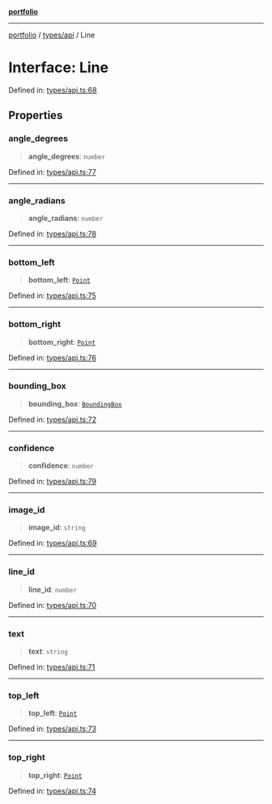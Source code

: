 [**portfolio**](../../../README.md)

***

[portfolio](../../../modules.md) / [types/api](../README.md) / Line

# Interface: Line

Defined in: [types/api.ts:68](https://github.com/tnorlund/Portfolio/blob/806d82edf64aeadee3e7d888e66f3ec5df7f73c0/portfolio/types/api.ts#L68)

## Properties

### angle\_degrees

> **angle\_degrees**: `number`

Defined in: [types/api.ts:77](https://github.com/tnorlund/Portfolio/blob/806d82edf64aeadee3e7d888e66f3ec5df7f73c0/portfolio/types/api.ts#L77)

***

### angle\_radians

> **angle\_radians**: `number`

Defined in: [types/api.ts:78](https://github.com/tnorlund/Portfolio/blob/806d82edf64aeadee3e7d888e66f3ec5df7f73c0/portfolio/types/api.ts#L78)

***

### bottom\_left

> **bottom\_left**: [`Point`](Point.md)

Defined in: [types/api.ts:75](https://github.com/tnorlund/Portfolio/blob/806d82edf64aeadee3e7d888e66f3ec5df7f73c0/portfolio/types/api.ts#L75)

***

### bottom\_right

> **bottom\_right**: [`Point`](Point.md)

Defined in: [types/api.ts:76](https://github.com/tnorlund/Portfolio/blob/806d82edf64aeadee3e7d888e66f3ec5df7f73c0/portfolio/types/api.ts#L76)

***

### bounding\_box

> **bounding\_box**: [`BoundingBox`](BoundingBox.md)

Defined in: [types/api.ts:72](https://github.com/tnorlund/Portfolio/blob/806d82edf64aeadee3e7d888e66f3ec5df7f73c0/portfolio/types/api.ts#L72)

***

### confidence

> **confidence**: `number`

Defined in: [types/api.ts:79](https://github.com/tnorlund/Portfolio/blob/806d82edf64aeadee3e7d888e66f3ec5df7f73c0/portfolio/types/api.ts#L79)

***

### image\_id

> **image\_id**: `string`

Defined in: [types/api.ts:69](https://github.com/tnorlund/Portfolio/blob/806d82edf64aeadee3e7d888e66f3ec5df7f73c0/portfolio/types/api.ts#L69)

***

### line\_id

> **line\_id**: `number`

Defined in: [types/api.ts:70](https://github.com/tnorlund/Portfolio/blob/806d82edf64aeadee3e7d888e66f3ec5df7f73c0/portfolio/types/api.ts#L70)

***

### text

> **text**: `string`

Defined in: [types/api.ts:71](https://github.com/tnorlund/Portfolio/blob/806d82edf64aeadee3e7d888e66f3ec5df7f73c0/portfolio/types/api.ts#L71)

***

### top\_left

> **top\_left**: [`Point`](Point.md)

Defined in: [types/api.ts:73](https://github.com/tnorlund/Portfolio/blob/806d82edf64aeadee3e7d888e66f3ec5df7f73c0/portfolio/types/api.ts#L73)

***

### top\_right

> **top\_right**: [`Point`](Point.md)

Defined in: [types/api.ts:74](https://github.com/tnorlund/Portfolio/blob/806d82edf64aeadee3e7d888e66f3ec5df7f73c0/portfolio/types/api.ts#L74)
